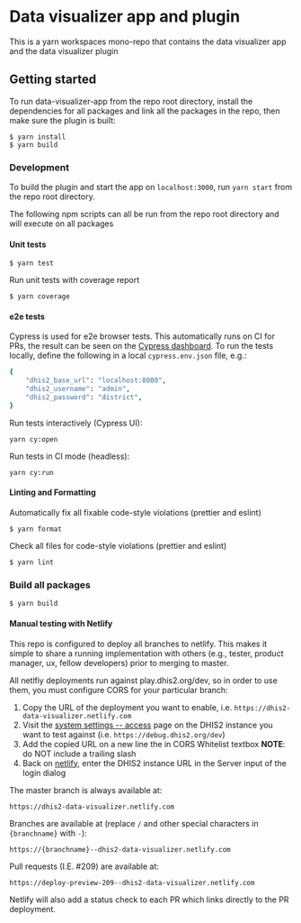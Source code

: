 # Data visualizer app and plugin

This is a yarn workspaces mono-repo that contains the data visualizer app and the data visualizer plugin

## Getting started

To run data-visualizer-app from the repo root directory, install the dependencies for all packages
and link all the packages in the repo, then make sure the plugin is built:

```
$ yarn install
$ yarn build
```

### Development

To build the plugin and start the app on `localhost:3000`, run `yarn start` from the repo root directory.

The following npm scripts can all be run from the repo root directory and will execute on all packages

#### Unit tests

```
$ yarn test
```

Run unit tests with coverage report

```
$ yarn coverage
```

#### e2e tests

Cypress is used for e2e browser tests. This automatically runs on CI for PRs, the result can be seen on the [Cypress dashboard](https://dashboard.cypress.io/projects/sojh88/). To run the tests locally, define the following in a local `cypress.env.json` file, e.g.:

```sh
{
    "dhis2_base_url": "localhost:8080",
    "dhis2_username": "admin",
    "dhis2_password": "district",
}
```

Run tests interactively (Cypress UI):

```
yarn cy:open
```

Run tests in CI mode (headless):

```
yarn cy:run
```

#### Linting and Formatting

Automatically fix all fixable code-style violations (prettier and eslint)

```
$ yarn format
```

Check all files for code-style violations (prettier and eslint)

```
$ yarn lint
```

### Build all packages

```
$ yarn build
```

#### Manual testing with Netlify

This repo is configured to deploy all branches to netlify. This makes it simple to share a running implementation with others (e.g., tester, product manager, ux, fellow developers) prior
to merging to master.

All netlfiy deployments run against play.dhis2.org/dev, so in order to use them, you must configure CORS for your particular branch:

1. Copy the URL of the deployment you want to enable, i.e. `https://dhis2-data-visualizer.netlify.com`
2. Visit the [system settings -- access](https://play.dhis2.org/dev/dhis-web-settings/index.html#/access) page on the DHIS2 instance you want to test against (i.e. `https://debug.dhis2.org/dev`)
3. Add the copied URL on a new line the in CORS Whitelist textbox **NOTE**: do NOT include a trailing slash
4. Back on [netlify](`https://dhis2-data-visualizer.netlify.com`), enter the DHIS2 instance URL in the Server input of the login dialog

The master branch is always available at:

`https://dhis2-data-visualizer.netlify.com`

Branches are available at (replace `/` and other special characters in `{branchname}` with `-`):

`https://{branchname}--dhis2-data-visualizer.netlify.com`

Pull requests (I.E. #209) are available at:

`https://deploy-preview-209--dhis2-data-visualizer.netlify.com`

Netlify will also add a status check to each PR which links directly to the PR deployment.
